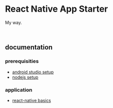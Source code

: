 # React Native App Starter

My way.

<br />




## documentation

### prerequisities

* [android studio setup](./doc/android-studio-setup.md)
* [nodejs setup](./doc/nodejs-setup.md)

### application

* [react-native basics](./doc/rn-basics.md)
